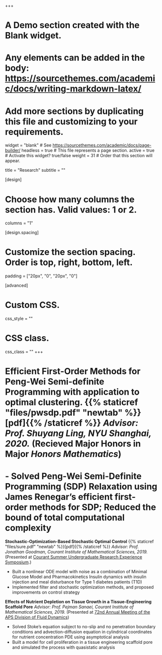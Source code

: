 +++
# A Demo section created with the Blank widget.
# Any elements can be added in the body: https://sourcethemes.com/academic/docs/writing-markdown-latex/
# Add more sections by duplicating this file and customizing to your requirements.

widget = "blank"  # See https://sourcethemes.com/academic/docs/page-builder/
headless = true  # This file represents a page section.
active = true  # Activate this widget? true/false
weight = 31  # Order that this section will appear.

title = "Research"
subtitle = ""

[design]
  # Choose how many columns the section has. Valid values: 1 or 2.
  columns = "1"

[design.spacing]
  # Customize the section spacing. Order is top, right, bottom, left.
  padding = ["20px", "0", "20px", "0"]

[advanced]
 # Custom CSS. 
 css_style = ""
 
 # CSS class.
 css_class = ""
+++


# **Efficient First-Order Methods for Peng-Wei Semi-definite Programming with application to optimal clustering.** {{% staticref "files/pwsdp.pdf" "newtab" %}}[pdf]{{% /staticref %}} _Advisor: Prof. Shuyang Ling, NYU Shanghai, 2020._ (Recieved Major Honors in Major _Honors Mathematics_)
# - Solved Peng-Wei Semi-Definite Programming (SDP) Relaxation using James Renegar’s efficient first-order methods for SDP; Reduced the bound of total computational complexity 

**Stochastic-Optimization-Based Stochastic Optimal Control** {{% staticref "files/sure.pdf" "newtab" %}}[pdf]{{% /staticref %}} _Advisor: Prof. Jonathan Goodman, Courant Institute of Mathematical Sciences, 2019._ (Presented at [Courant Summer Undergraduate Research Experience Symposium](https://math.nyu.edu/dynamic/undergrad/activities-research/summer-undergraduate-research-experience).)
- Built a nonlinear ODE model with noise as a combination of Minimal Glucose Model and Pharmacokinetics
Insulin dynamics with insulin injection and meal disturbance for Type 1 diabetes patients (T1D)
- Implemented filter and stochastic optimization methods, and proposed improvements on control strategy
 
 **Effects of Nutrient Depletion on Tissue Growth in a Tissue-Engineering Scaffold Pore**  _Advisor: Prof. Pejman Sanaei, Courant Institute of Mathematical Sciences, 2019._ (Presented at [72nd Annual Meeting of the APS Division of Fluid Dynamics](http://meetings.aps.org/Meeting/DFD19/Session/B32.3))
 - Solved Stoke’s equation subject to no-slip and no penetration boundary conditions and advection-diffusion
 equation in cylindrical coordinates for nutrient concentration PDE using asymptotical analysis
 - Built a model for cell proliferation in a tissue engineering scaffold pore and simulated the process with quasistatic analysis
